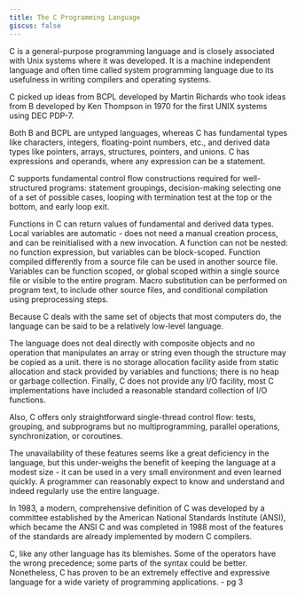 ```yaml
---
title: The C Programming Language
giscus: false
---
```


C is a general-purpose programming language and is closely associated with Unix systems where it was developed. It is a machine independent language and often time called system programming language due to its usefulness in writing compilers and operating systems.

C picked up ideas from BCPL developed by Martin Richards who took ideas from B developed by Ken Thompson in 1970 for the first UNIX systems using DEC PDP-7.

Both B and BCPL are untyped languages, whereas C has fundamental types like characters, integers, floating-point numbers, etc., and derived data types like pointers, arrays, structures, pointers, and unions. C has expressions and operands, where any expression can be a statement.

C supports fundamental control flow constructions required for well-structured programs: statement groupings, decision-making selecting one of a set of possible cases, looping with termination test at the top or the bottom, and early loop exit.

Functions in C can return values of fundamental and derived data types. Local variables are automatic - does not need a manual creation process, and can be reinitialised with a new invocation. A function can not be nested: no function expression, but variables can be block-scoped. Function compiled differently from a source file can be used in another source file. Variables can be function scoped, or global scoped within a single source file or visible to the entire program.
Macro substitution can be performed on program text, to include other source files, and conditional compilation using preprocessing steps.

Because C deals with the same set of objects that most computers do, the language can be said to be a relatively low-level language. 

The language does not deal directly with composite objects and no operation that manipulates an array or string even though the structure may be copied as a unit. there is no storage allocation facility aside from static allocation and stack provided by variables and functions; there is no heap or garbage collection. Finally, C does not provide any I/O facility, most C implementations have included a reasonable standard collection of I/O functions.

Also, C offers only straightforward single-thread control flow: tests, grouping, and subprograms but no multiprogramming, parallel operations, synchronization, or coroutines.

The unavailability of these features seems like a great deficiency in the language, but this under-weighs the benefit of keeping the language at a modest size - it can be used in a very small environment and even learned quickly. A programmer can reasonably expect to know and understand and indeed regularly use the entire language.

In 1983, a modern, comprehensive definition of C was developed by a committee established by the American National Standards Institute (ANSI), which became the ANSI C and was completed in 1988 most of the features of the standards are already implemented by modern C compilers.

C, like any other language has its blemishes. Some of the operators have the wrong precedence; some parts of the syntax could be better. Nonetheless, C has proven to be an extremely effective and expressive language for a wide variety of programming applications. - pg 3